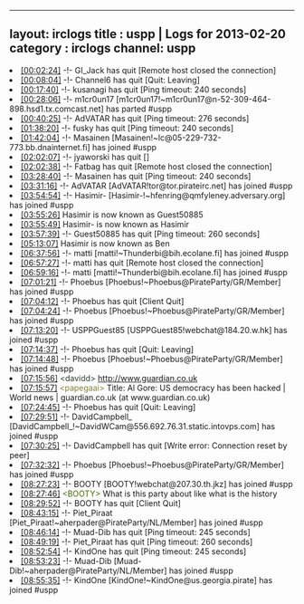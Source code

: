 
---
layout: irclogs
title : uspp | Logs for 2013-02-20
category : irclogs
channel: uspp
---
<li class="logitem"><a href="#00:02:24" name="00:02:24" class="time">[00:02:24]</a> -!- <span class="quit">GI_Jack</span> has quit [Remote host closed the connection] </li>
<li class="logitem"><a href="#00:08:04" name="00:08:04" class="time">[00:08:04]</a> -!- <span class="quit">Channel6</span> has quit [Quit: Leaving] </li>
<li class="logitem"><a href="#00:17:40" name="00:17:40" class="time">[00:17:40]</a> -!- <span class="quit">kusanagi</span> has quit [Ping timeout: 240 seconds] </li>
<li class="logitem"><a href="#00:28:06" name="00:28:06" class="time">[00:28:06]</a> -!- <span class="part">m1cr0un17</span> [m1cr0un17!~m1cr0un17@n-52-309-464-898.hsd1.tx.comcast.net] has parted #uspp </li>
<li class="logitem"><a href="#00:40:25" name="00:40:25" class="time">[00:40:25]</a> -!- <span class="quit">AdVATAR</span> has quit [Ping timeout: 276 seconds] </li>
<li class="logitem"><a href="#01:38:20" name="01:38:20" class="time">[01:38:20]</a> -!- <span class="quit">fusky</span> has quit [Ping timeout: 240 seconds] </li>
<li class="logitem"><a href="#01:42:04" name="01:42:04" class="time">[01:42:04]</a> -!- <span class="join">Masainen</span> [Masainen!~lc@05-229-732-773.bb.dnainternet.fi] has joined #uspp </li>
<li class="logitem"><a href="#02:02:07" name="02:02:07" class="time">[02:02:07]</a> -!- <span class="quit">jyaworski</span> has quit [] </li>
<li class="logitem"><a href="#02:02:38" name="02:02:38" class="time">[02:02:38]</a> -!- <span class="quit">Fatbag</span> has quit [Remote host closed the connection] </li>
<li class="logitem"><a href="#03:28:40" name="03:28:40" class="time">[03:28:40]</a> -!- <span class="quit">Masainen</span> has quit [Ping timeout: 240 seconds] </li>
<li class="logitem"><a href="#03:31:16" name="03:31:16" class="time">[03:31:16]</a> -!- <span class="join">AdVATAR</span> [AdVATAR!tor@tor.pirateirc.net] has joined #uspp </li>
<li class="logitem"><a href="#03:54:54" name="03:54:54" class="time">[03:54:54]</a> -!- <span class="join">Hasimir-</span> [Hasimir-!~hfenring@qmfyleney.adversary.org] has joined #uspp </li>
<li class="logitem"><a href="#03:55:26" name="03:55:26" class="time">[03:55:26]</a> <span class="nick">Hasimir</span> is now known as <span class="nick">Guest50885</span> </li>
<li class="logitem"><a href="#03:55:49" name="03:55:49" class="time">[03:55:49]</a> <span class="nick">Hasimir-</span> is now known as <span class="nick">Hasimir</span> </li>
<li class="logitem"><a href="#03:57:39" name="03:57:39" class="time">[03:57:39]</a> -!- <span class="quit">Guest50885</span> has quit [Ping timeout: 260 seconds] </li>
<li class="logitem"><a href="#05:13:07" name="05:13:07" class="time">[05:13:07]</a> <span class="nick">Hasimir</span> is now known as <span class="nick">Ben</span> </li>
<li class="logitem"><a href="#06:37:56" name="06:37:56" class="time">[06:37:56]</a> -!- <span class="join">matti</span> [matti!~Thunderbi@bih.ecolane.fi] has joined #uspp </li>
<li class="logitem"><a href="#06:57:27" name="06:57:27" class="time">[06:57:27]</a> -!- <span class="quit">matti</span> has quit [Remote host closed the connection] </li>
<li class="logitem"><a href="#06:59:16" name="06:59:16" class="time">[06:59:16]</a> -!- <span class="join">matti</span> [matti!~Thunderbi@bih.ecolane.fi] has joined #uspp </li>
<li class="logitem"><a href="#07:01:21" name="07:01:21" class="time">[07:01:21]</a> -!- <span class="join">Phoebus</span> [Phoebus!~Phoebus@PirateParty/GR/Member] has joined #uspp </li>
<li class="logitem"><a href="#07:04:12" name="07:04:12" class="time">[07:04:12]</a> -!- <span class="quit">Phoebus</span> has quit [Client Quit] </li>
<li class="logitem"><a href="#07:04:24" name="07:04:24" class="time">[07:04:24]</a> -!- <span class="join">Phoebus</span> [Phoebus!~Phoebus@PirateParty/GR/Member] has joined #uspp </li>
<li class="logitem"><a href="#07:13:20" name="07:13:20" class="time">[07:13:20]</a> -!- <span class="join">USPPGuest85</span> [USPPGuest85!webchat@184.20.w.hk] has joined #uspp </li>
<li class="logitem"><a href="#07:14:37" name="07:14:37" class="time">[07:14:37]</a> -!- <span class="quit">Phoebus</span> has quit [Quit: Leaving] </li>
<li class="logitem"><a href="#07:14:48" name="07:14:48" class="time">[07:14:48]</a> -!- <span class="join">Phoebus</span> [Phoebus!~Phoebus@PirateParty/GR/Member] has joined #uspp </li>
<li class="logitem"><a href="#07:15:56" name="07:15:56" class="time">[07:15:56]</a> <span class="person" style="color:#2d3f2f">&lt;davidd&gt;</span>  <a href="http://www.guardian.co.uk/world/2013/feb/03/al-gore-us-democracy-hacked" target="_blank">http://www.guardian.co.uk</a> </li>
<li class="logitem"><a href="#07:15:57" name="07:15:57" class="time">[07:15:57]</a> <span class="person" style="color:#817e41">&lt;papegaai&gt;</span> Title: Al Gore: US democracy has been hacked | World news | guardian.co.uk (at www.guardian.co.uk) </li>
<li class="logitem"><a href="#07:24:45" name="07:24:45" class="time">[07:24:45]</a> -!- <span class="quit">Phoebus</span> has quit [Quit: Leaving] </li>
<li class="logitem"><a href="#07:29:51" name="07:29:51" class="time">[07:29:51]</a> -!- <span class="join">DavidCampbell_</span> [DavidCampbell_!~DavidWCam@556.692.76.31.static.intovps.com] has joined #uspp </li>
<li class="logitem"><a href="#07:30:25" name="07:30:25" class="time">[07:30:25]</a> -!- <span class="quit">DavidCampbell</span> has quit [Write error: Connection reset by peer] </li>
<li class="logitem"><a href="#07:32:32" name="07:32:32" class="time">[07:32:32]</a> -!- <span class="join">Phoebus</span> [Phoebus!~Phoebus@PirateParty/GR/Member] has joined #uspp </li>
<li class="logitem"><a href="#08:27:23" name="08:27:23" class="time">[08:27:23]</a> -!- <span class="join">BOOTY</span> [BOOTY!webchat@207.30.th.jkz] has joined #uspp </li>
<li class="logitem"><a href="#08:27:46" name="08:27:46" class="time">[08:27:46]</a> <span class="person" style="color:#49670e">&lt;BOOTY&gt;</span> What is this party about like what is the history </li>
<li class="logitem"><a href="#08:29:52" name="08:29:52" class="time">[08:29:52]</a> -!- <span class="quit">BOOTY</span> has quit [Client Quit] </li>
<li class="logitem"><a href="#08:43:15" name="08:43:15" class="time">[08:43:15]</a> -!- <span class="join">Piet_Piraat</span> [Piet_Piraat!~aherpader@PirateParty/NL/Member] has joined #uspp </li>
<li class="logitem"><a href="#08:46:14" name="08:46:14" class="time">[08:46:14]</a> -!- <span class="quit">Muad-Dib</span> has quit [Ping timeout: 245 seconds] </li>
<li class="logitem"><a href="#08:49:19" name="08:49:19" class="time">[08:49:19]</a> -!- <span class="quit">Piet_Piraat</span> has quit [Ping timeout: 260 seconds] </li>
<li class="logitem"><a href="#08:52:54" name="08:52:54" class="time">[08:52:54]</a> -!- <span class="quit">KindOne</span> has quit [Ping timeout: 245 seconds] </li>
<li class="logitem"><a href="#08:53:23" name="08:53:23" class="time">[08:53:23]</a> -!- <span class="join">Muad-Dib</span> [Muad-Dib!~aherpader@PirateParty/NL/Member] has joined #uspp </li>
<li class="logitem"><a href="#08:55:35" name="08:55:35" class="time">[08:55:35]</a> -!- <span class="join">KindOne</span> [KindOne!~KindOne@us.georgia.pirate] has joined #uspp </li>


